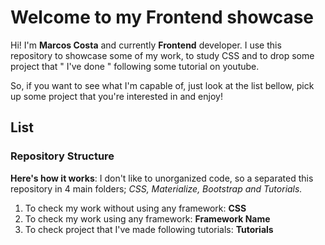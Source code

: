 # Welcome to my Frontend showcase

Hi! I'm **Marcos Costa** and currently **Frontend** developer. I use this repository to showcase some of my work, to study CSS and to drop some project that " I've done " following some tutorial on youtube. 

So, if you want to see what I'm capable of, just look at the list bellow, pick up some project that you're interested in and enjoy!
## List

### Repository Structure
**Here's how it works**:  I don't like to unorganized code, so a separated this repository in 4 main folders; *CSS, Materialize, Bootstrap and Tutorials.*
1. To check my work without using any framework: **CSS**
2. To check my work using any framework: **Framework Name**
3. To check project that I've made following tutorials: **Tutorials**
